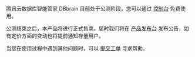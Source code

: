 腾讯云数据库智能管家 DBbrain 目前处于公测阶段，您可以通过 [控制台](https://console.cloud.tencent.com/dbbrain/board) 免费使用。

公测结束之后，本产品将进行正式售卖。届时我们将在 [产品发布台](https://intl.cloud.tencent.com/express) 发布公告，如有定价方面的变动也将提前通知存量用户。  

当您在使用过程中遇到其他问题时，可以 [提交工单](https://console.cloud.tencent.com/workorder/category) 寻求帮助。
